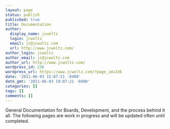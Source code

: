 ```yaml
---
layout: page
status: publish
published: true
title: Documentation
author:
  display_name: jcwoltz
  login: jcwoltz
  email: jc@jcwoltz.com
  url: http://www.jcwoltz.com/
author_login: jcwoltz
author_email: jc@jcwoltz.com
author_url: http://www.jcwoltz.com/
wordpress_id: 236
wordpress_url: https://www.jcwoltz.com/?page_id=236
date: '2011-06-03 15:07:21 -0400'
date_gmt: '2011-06-03 19:07:21 -0400'
categories: []
tags: []
comments: []
---
```

<p>General Documentation for Boards, Development, and the process behind it all. The following pages are work in progress and will be updated often until completed.</p>

